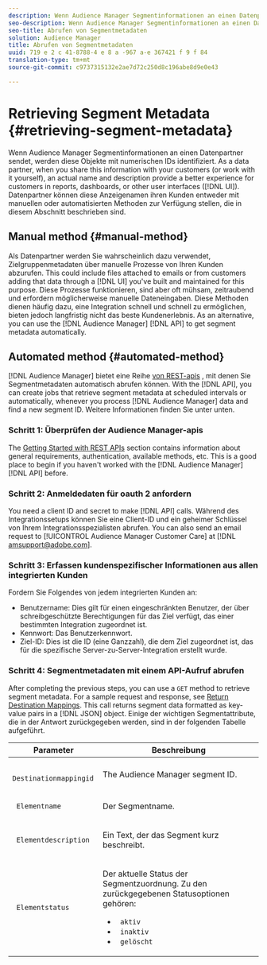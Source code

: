 ```yaml
---
description: Wenn Audience Manager Segmentinformationen an einen Datenpartner sendet, werden diese Objekte mit numerischen IDs identifiziert. Wenn Sie diese Informationen als Datenpartner für Ihre Kunden freigeben (oder selbst mit ihnen arbeiten), erhalten Sie einen tatsächlichen Namen und eine Beschreibung für Kunden in Berichten, Dashboards oder anderen Benutzeroberflächen (UI). Datenpartner können diese Anzeigenamen ihren Kunden entweder mit manuellen oder automatisierten Methoden zur Verfügung stellen, die in diesem Abschnitt beschrieben sind.
seo-description: Wenn Audience Manager Segmentinformationen an einen Datenpartner sendet, werden diese Objekte mit numerischen IDs identifiziert. Wenn Sie diese Informationen als Datenpartner für Ihre Kunden freigeben (oder selbst mit ihnen arbeiten), erhalten Sie einen tatsächlichen Namen und eine Beschreibung für Kunden in Berichten, Dashboards oder anderen Benutzeroberflächen (UI). Datenpartner können diese Anzeigenamen ihren Kunden entweder mit manuellen oder automatisierten Methoden zur Verfügung stellen, die in diesem Abschnitt beschrieben sind.
seo-title: Abrufen von Segmentmetadaten
solution: Audience Manager
title: Abrufen von Segmentmetadaten
uuid: 719 e 2 c 41-8788-4 e 8 a -967 a-e 367421 f 9 f 84
translation-type: tm+mt
source-git-commit: c9737315132e2ae7d72c250d8c196abe8d9e0e43

---
```



# Retrieving Segment Metadata {#retrieving-segment-metadata}

Wenn Audience Manager Segmentinformationen an einen Datenpartner sendet, werden diese Objekte mit numerischen IDs identifiziert. As a data partner, when you share this information with your customers (or work with it yourself), an actual name and description provide a better experience for customers in reports, dashboards, or other user interfaces ([!DNL UI]). Datenpartner können diese Anzeigenamen ihren Kunden entweder mit manuellen oder automatisierten Methoden zur Verfügung stellen, die in diesem Abschnitt beschrieben sind.

## Manual method {#manual-method}

Als Datenpartner werden Sie wahrscheinlich dazu verwendet, Zielgruppenmetadaten über manuelle Prozesse von Ihren Kunden abzurufen. This could include files attached to emails or from customers adding that data through a [!DNL UI] you've built and maintained for this purpose. Diese Prozesse funktionieren, sind aber oft mühsam, zeitraubend und erfordern möglicherweise manuelle Dateneingaben. Diese Methoden dienen häufig dazu, eine Integration schnell und schnell zu ermöglichen, bieten jedoch langfristig nicht das beste Kundenerlebnis. As an alternative, you can use the [!DNL Audience Manager] [!DNL API] to get segment metadata automatically.

## Automated method {#automated-method}

[!DNL Audience Manager] bietet eine Reihe [von REST-apis](../../api/rest-api-main/rest-api-main.md) , mit denen Sie Segmentmetadaten automatisch abrufen können. With the [!DNL API], you can create jobs that retrieve segment metadata at scheduled intervals or automatically, whenever you process [!DNL Audience Manager] data and find a new segment ID. Weitere Informationen finden Sie unter unten.

### Schritt 1: Überprüfen der Audience Manager-apis

The [Getting Started with REST APIs](../../api/rest-api-main/aam-api-getting-started.md) section contains information about general requirements, authentication, available methods, etc. This is a good place to begin if you haven't worked with the [!DNL Audience Manager] [!DNL API] before.

### Schritt 2: Anmeldedaten für oauth 2 anfordern

You need a client ID and secret to make [!DNL API] calls. Während des Integrationssetups können Sie eine Client-ID und ein geheimer Schlüssel von Ihrem Integrationsspezialisten abrufen. You can also send an email request to [!UICONTROL Audience Manager Customer Care] at [!DNL amsupport@adobe.com].

### Schritt 3: Erfassen kundenspezifischer Informationen aus allen integrierten Kunden

Fordern Sie Folgendes von jedem integrierten Kunden an:

* Benutzername: Dies gilt für einen eingeschränkten Benutzer, der über schreibgeschützte Berechtigungen für das Ziel verfügt, das einer bestimmten Integration zugeordnet ist.
* Kennwort: Das Benutzerkennwort.
* Ziel-ID: Dies ist die ID (eine Ganzzahl), die dem Ziel zugeordnet ist, das für die spezifische Server-zu-Server-Integration erstellt wurde.

### Schritt 4: Segmentmetadaten mit einem API-Aufruf abrufen

After completing the previous steps, you can use a `GET` method to retrieve segment metadata. For a sample request and response, see [Return Destination Mappings](../../api/rest-api-main/aam-api-destinations/aam-api-retrieve-destinations.md#return-dest-mappings). This call returns segment data formatted as key-value pairs in a [!DNL JSON] object. Einige der wichtigen Segmentattribute, die in der Antwort zurückgegeben werden, sind in der folgenden Tabelle aufgeführt.

<table id="table_446384AE9A36408A9C570CB7DB72C3D6"> 
 <thead> 
  <tr> 
   <th colname="col1" class="entry"> Parameter </th> 
   <th colname="col2" class="entry"> Beschreibung </th> 
  </tr> 
 </thead>
 <tbody> 
  <tr> 
   <td colname="col1"> <p> <code> Destinationmappingid</code> </p> </td> 
   <td colname="col2"> <p>The <span class="keyword"> Audience Manager</span> segment ID. </p> </td> 
  </tr> 
  <tr> 
   <td colname="col1"> <p> <code> Elementname</code> </p> </td> 
   <td colname="col2"> <p>Der Segmentname. </p> </td> 
  </tr> 
  <tr> 
   <td colname="col1"> <p> <code> Elementdescription</code> </p> </td> 
   <td colname="col2"> <p>Ein Text, der das Segment kurz beschreibt. </p> </td> 
  </tr> 
  <tr> 
   <td colname="col1"> <p> <code> Elementstatus</code> </p> </td> 
   <td colname="col2"> <p>Der aktuelle Status der Segmentzuordnung. Zu den zurückgegebenen Statusoptionen gehören: </p> 
    <ul id="ul_BA3A1F5A773D4ECD9A1A3A1118BDDA8A"> 
     <li id="li_A12B858BD0AD4F35BCD50A4D113D86FF"> <code> aktiv</code> </li> 
     <li id="li_98C04A861C2D4364B5FBD24498E8E9C5"> <code> inaktiv</code> </li> 
     <li id="li_1913A10948894FF3B507C0A3FE775CC1"> <code> gelöscht</code> </li> 
    </ul> </td> 
  </tr> 
 </tbody> 
</table>